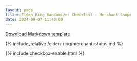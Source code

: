 ```yaml
---
layout: page
title: Elden Ring Randomizer Checklist - Merchant Shops
date: 2024-09-07 11:40:00
---
```


[Download Markdown template](https://github.com/Zakkaruu/the-stone-tablet/raw/main/_posts/elden-ring/merchant-shops.md)

{% include_relative /elden-ring/merchant-shops.md %}

{% include checkbox-enable.html %}
